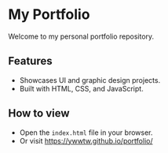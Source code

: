 # My Portfolio
Welcome to my personal portfolio repository.

## Features
- Showcases UI and graphic design projects.
- Built with HTML, CSS, and JavaScript.

## How to view
- Open the `index.html` file in your browser.
- Or visit https://ywwtw.github.io/portfolio/
